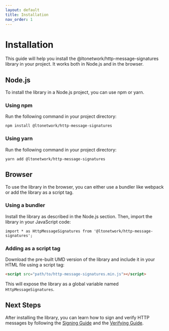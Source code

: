 ```yaml
---
layout: default
title: Installation
nav_order: 1
---
```


# Installation

This guide will help you install the @ltonetwork/http-message-signatures library in your project. It works both in Node.js and in the browser.

## Node.js

To install the library in a Node.js project, you can use npm or yarn.

### Using npm

Run the following command in your project directory:

```
npm install @ltonetwork/http-message-signatures
```

### Using yarn

Run the following command in your project directory:

```
yarn add @ltonetwork/http-message-signatures
```

## Browser

To use the library in the browser, you can either use a bundler like webpack or add the library as a script tag.

### Using a bundler

Install the library as described in the Node.js section. Then, import the library in your JavaScript code:

```
import * as HttpMessageSignatures from '@ltonetwork/http-message-signatures';
```

### Adding as a script tag

Download the pre-built UMD version of the library and include it in your HTML file using a script tag:

```html
<script src="path/to/http-message-signatures.min.js"></script>
```

This will expose the library as a global variable named `HttpMessageSignatures`.

## Next Steps

After installing the library, you can learn how to sign and verify HTTP messages by following the [Signing Guide](./signing.md) and the [Verifying Guide](./verifying.md).
